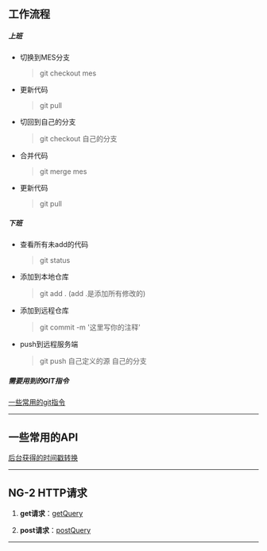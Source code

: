 ##  工作流程
##### 上班
* 切换到MES分支
    > git checkout mes
* 更新代码
    > git pull
* 切回到自己的分支
    > git checkout 自己的分支
* 合并代码
    > git merge mes
* 更新代码
    > git pull    

##### 下班
* 查看所有未add的代码
    > git status
* 添加到本地仓库
    > git add .   (add .是添加所有修改的)
* 添加到远程仓库
    > git commit -m '这里写你的注释'
* push到远程服务端
    > git push 自己定义的源 自己的分支 

##### 需要用到的GIT指令
[一些常用的git指令](gitInstructions/gitInstructions.md)

--- 

## 一些常用的API
[后台获得的时间戳转换](timeStamp/timeStamp.md)

---

## NG-2 HTTP请求

1. **get请求**：[getQuery](ng2/ng2-getQuery.md)

2. **post请求**：[postQuery](./ng2/ng2-postQuery.md)

--- 
